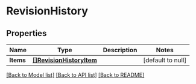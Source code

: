 # RevisionHistory

## Properties
Name | Type | Description | Notes
------------ | ------------- | ------------- | -------------
**Items** | [**[]RevisionHistoryItem**](RevisionHistoryItem.md) |  | [default to null]

[[Back to Model list]](../README.md#documentation-for-models) [[Back to API list]](../README.md#documentation-for-api-endpoints) [[Back to README]](../README.md)

